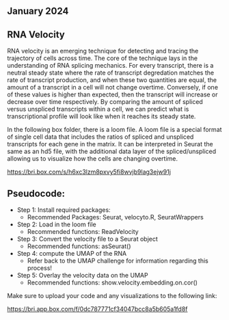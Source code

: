 ## January 2024
## RNA Velocity

RNA velocity is an emerging technique for detecting and tracing the trajectory of cells across time. The core of the technique lays in the understanding of RNA splicing mechanics. For every transcript, there is a neutral steady state where the rate of transcript degredation matches the rate of transcript production, and when these two quantities are equal, the amount of a transcript in a cell will not change overtime. Conversely, if one of these values is higher than expected, then the transcript will increase or decrease over time respectively. By comparing the amount of spliced versus unspliced transcripts within a cell, we can predict what is transcriptional profile will look like when it reaches its steady state.

In the following box folder, there is a loom file. A loom file is a special format of single cell data that includes the ratios of spliced and unspliced transcripts for each gene in the matrix. It can be interpreted in Seurat the same as an hd5 file, with the additional data layer of the spliced/unspliced allowing us to visualize how the cells are changing overtime.

https://bri.box.com/s/h6xc3lzm8pxvy5fi8wvjb9lag3ejw91j

## Pseudocode:

- Step 1: Install required packages:
    - Recommended Packages: Seurat, velocyto.R, SeuratWrappers
- Step 2: Load in the loom file
    - Recommended functions: ReadVelocity
- Step 3: Convert the velocity file to a Seurat object
    - Recommended functions: asSeurat()
- Step 4: compute the UMAP of the RNA
    - Refer back to the UMAP challenge for information regarding this process!
- Step 5: Overlay the velocity data on the UMAP
    - Recommended functions: show.velocity.embedding.on.cor()

Make sure to upload your code and any visualizations to the following link:

https://bri.app.box.com/f/0dc787771cf34047bcc8a5b605a1fd8f